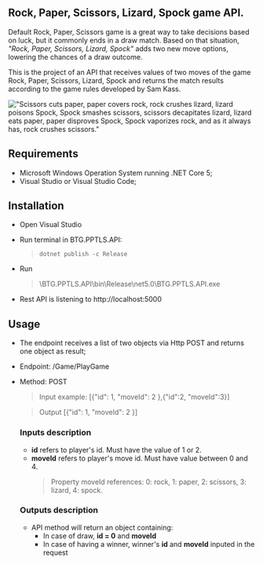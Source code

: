 ## Rock, Paper, Scissors, Lizard, Spock game API.
Default Rock, Paper, Scissors game is a great way to take decisions based on luck, but it commonly ends in a draw match. Based on that situation, *"Rock, Paper, Scissors, Lizard, Spock"* adds two new move options, lowering the chances of a draw outcome.

This is the project of an API that receives values of two moves of the game Rock, Paper, Scissors, Lizard, Spock and returns the match results according to the game rules developed by Sam Kass.

!["Scissors cuts paper, paper covers rock, rock crushes lizard, lizard poisons Spock, Spock smashes scissors, scissors decapitates lizard, lizard eats paper, paper disproves Spock, Spock vaporizes rock, and as it always has, rock crushes scissors."](https://rpsls.rocks/assets/img/rpsls/rock-paper-scissors-lizard-spock-rules.jpg)

## Requirements

 - Microsoft Windows Operation System running .NET Core 5;
 - Visual Studio or Visual Studio Code;

## Installation

 - Open Visual Studio
 - Run terminal in BTG.PPTLS.API:
	>`dotnet publish -c Release`
	
 -  Run
	 >\BTG.PPTLS.API\bin\Release\net5.0\BTG.PPTLS.API.exe
	 
 - Rest API is listening to http://localhost:5000
## Usage
 - The endpoint receives a list of two objects via Http POST and returns one object as result;
 - Endpoint: /Game/PlayGame
 - Method: POST

	> Input example:
	 [{"id": 1, "moveId": 2 },{"id":2, "moveId":3}]
	
	>Output
	[{"id": 1, "moveId": 2 }]
	
	### Inputs description
	

	 - **id** refers to player's id. Must have the value of 1 or 2.
	 - **moveId** refers to player's move id. Must have value between 0 and 4.
		>Property moveId references:
		0: rock,
		1: paper,
		2: scissors,
		3: lizard,
		4: spock.
		
	### Outputs description
	

	 - API method will return an object containing:
		 - In case of draw,  **id = 0** and **moveId**
		 - In case of having a winner, winner's **id** and **moveId** inputed in the request
